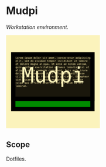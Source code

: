# Mudpi

*Workstation environment.*

![Cover](doc/images/mudpi-cover-256.png)

## Scope

Dotfiles.

